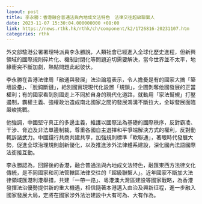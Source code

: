 ```yaml
---
layout: post
title: 李永勝：香港融合普通法與內地成文法特色　法律交往超級聯繫人
date: 2023-11-07 15:30:04.000000000 +08:00
link: https://news.rthk.hk/rthk/ch/component/k2/1726816-20231107.htm
categories: rthk
---
```


外交部駐港公署署理特派員李永勝說，人類社會已經進入全球化歷史進程，但新興領域的國際規則碎片化、機制封閉化等問題迫切需要解決，當今世界並不太平，地緣衝突不斷加劇，熱點問題此起彼伏。

李永勝在香港法律周「融通與發展」法治論壇表示，令人擔憂是有的國家大搞「築墻設壘」、「脫鈎斷鏈」，給別國實現現代化設置「規鎖」，企圖剝奪他國發展的正當權利；有的國家看到別國走上不同於自身的現代化道路，就動用「家法幫規」打壓遏制，霸權主義、強權政治造成南北國家之間的發展鴻溝不斷拉大，全球發展面臨嚴峻挑戰。

他強調，中國堅守真正的多邊主義，維護以國際法為基礎的國際秩序，反對霸凌、干涉、脅迫及非法單邊制裁，尊重各國自主選擇和平爭端解決方式的權利，反對動輒訴諸武力。中國踐行共商共建共享，加強規則標準「軟聯通」，著眼時代發展大勢，促進全球治理規則創新優化，以及推進涉外法律體系建設，深化國內法語國際法銜接互動。

李永勝認為，回歸後的香港，融合普通法與內地成文法特色，融匯東西方法律文化傳統，是不同國家和司法管轄區法律交往的「超級聯繫人」。近年國家不斷加大法律領域匯港利港舉措，共建「一帶一路」、粵港澳大灣區建設等國家戰略，為香港發揮法治優勢提供新的重大機遇，相信隨著本港邁入由治及興新征程，進一步融入國家發展大局，定將在國家涉外法治建設中大有可為、大有作為。
